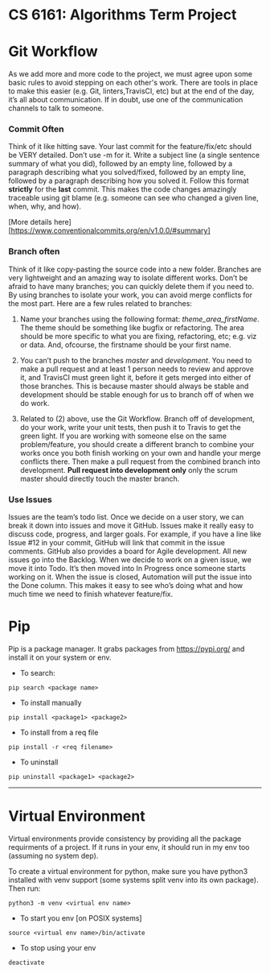 # CS 6161: Algorithms Term Project

# Git Workflow 

As we add more and more code to the project, we must agree upon some basic rules to avoid stepping on each other's work. There are tools in place to make this easier (e.g. Git, linters,TravisCI, etc) but at the end of the day, it’s all about communication. If in doubt, use one of the communication channels to talk to someone.

### Commit Often  

Think of it like hitting save. Your last commit for the feature/fix/etc should be VERY detailed. Don’t use -m for it. Write a subject line (a single sentence summary of what you did), followed by an empty line, followed by a paragraph describing what you solved/fixed, followed by an empty line, followed by a paragraph describing how you solved it. Follow this format **strictly** for the **last** commit. This makes the code changes amazingly traceable using git blame (e.g. someone can see who changed a given line, when, why, and how).

[More details here][https://www.conventionalcommits.org/en/v1.0.0/#summary]

### Branch often 

Think of it like copy-pasting the source code into a new folder. Branches are very lightweight and an amazing way to isolate different works. Don’t be afraid to have many branches; you can quickly delete them if you need to. By using branches to isolate your work, you can avoid merge conflicts for the most part. Here are a few rules related to branches:

1. Name your branches using the following format: *theme_area_firstName*. The theme should be something like bugfix or refactoring. The area should be more specific to what you are fixing, refactoring, etc; e.g. viz or data. And, ofcourse, the firstname should be your first name.

2. You can’t push to the branches *master* and *development*. You need to make a pull request and at least 1 person needs to review and approve it, and TravisCI must green light it, before it gets merged into either of those branches. This is because master should always be stable and development should be stable enough for us to branch off of when we do work. 

3. Related to (2) above, use the Git Workflow. Branch off of development, do your work, write your unit tests, then push it to Travis to get the green light. If you are working with someone else on the same problem/feature, you should create a different branch to combine your works once you both finish working on your own and handle your merge conflicts there. Then make a pull request from the combined branch into development. **Pull request into development only** only the scrum master should directly touch the master branch. 


### Use Issues

Issues are the team’s todo list. Once we decide on a user story, we can break it down into issues and move it GitHub. Issues make it really easy to discuss code, progress, and larger goals. For example, if you have a line like Issue #12 in your commit, GitHub will link that commit in the issue comments. GitHub also provides a board for Agile development. All new issues go into the Backlog. When we decide to work on a given issue, we move it into Todo. It’s then moved into In Progress once someone starts working on it. When the issue is closed, Automation will put the issue into the Done column. This makes it easy to see who’s doing what and how much time we need to finish whatever feature/fix.

# Pip

Pip is a package manager. It grabs packages from https://pypi.org/ and 
install it on your system or env. 

- To search: 
```
pip search <package name>
```

- To install manually 
```
pip install <package1> <package2>
```

- To install from a req file
```
pip install -r <req filename>
```

- To uninstall 
```
pip uninstall <package1> <package2>
```
***
# Virtual Environment

Virtual environments provide consistency by providing all the package
requirments of a project. If it runs in your env, it should
run in my env too (assuming no system dep).

To create a virtual environment for python, make sure you have python3
installed with venv support (some systems split venv into its own package).
Then run: 

```
python3 -m venv <virtual env name>
```

- To start you env [on POSIX systems]

```
source <virtual env name>/bin/activate
```

- To stop using your env

```
deactivate
```
